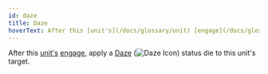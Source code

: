 ```yaml
---
id: daze
title: Daze
hoverText: After this [unit's](/docs/glossary/unit) [engage](/docs/glossary/engage), apply a [Daze](/docs/status-effects/daze) status die to this unit's target.
---
```


After this [unit's](/docs/glossary/unit) [engage](/docs/glossary/engage), apply a [Daze](/docs/status-effects/daze) (<img src="/icons/daze.svg" alt="Daze Icon" class="icon-svg" />) status die to this unit's target.
